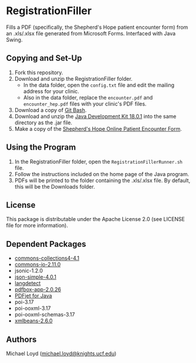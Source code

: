 # RegistrationFiller
Fills a PDF (specifically, the Shepherd's Hope patient encounter form) from an .xls/.xlsx file generated from Microsoft Forms. Interfaced with Java Swing.

## Copying and Set-Up
1. Fork this repository.
2. Download and unzip the RegistrationFiller folder.
	* In the data folder, open the `config.txt` file and edit the mailing address for your clinic.
	* Also in the data folder, replace the `encounter.pdf` and `encounter_hep.pdf` files with your clinic's PDF files.
3. Download a copy of [Git Bash](https://git-scm.com/download/win). 
4. Download and unzip the [Java Development Kit 18.0.1](https://download.oracle.com/java/18/archive/jdk-18.0.1_windows-x64_bin.zip) into the same directory as the .jar file.
5. Make a copy of the [Shepherd's Hope Online Patient Encounter Form](https://forms.office.com/Pages/ShareFormPage.aspx?id=IeHPzXcA5Eiujcmx7lkqQsm3CQBsuKlBoG0NwCaEnbtUNDlSNzEzV001STlLT1lRR0xDMTA4NUNESS4u&sharetoken=mCK0cH8IpOg6vmNBElw3).

## Using the Program
1. In the RegistrationFiller folder, open the `RegistrationFillerRunner.sh` file.
2. Follow the instructions included on the home page of the Java program.
3. PDFs will be printed to the folder containing the .xls/.xlsx file. By default, this will be the Downloads folder.

## License
This package is distributable under the Apache License 2.0 (see LICENSE file for more information).

## Dependent Packages
* [commons-collections4-4.1](https://commons.apache.org/proper/commons-collections/index.html)
* [commons-io-2.11.0](https://commons.apache.org/proper/commons-io/)
* jsonic-1.2.0
* [json-simple-4.0.1](https://code.google.com/archive/p/json-simple/)
* [langdetect](https://github.com/shuyo/language-detection)
* [pdfbox-app-2.0.26](https://pdfbox.apache.org/)
* [PDFjet for Java](https://pdfjet.com/java/index.html)
* poi-3.17
* poi-ooxml-3.17
* poi-ooxml-schemas-3.17
* [xmlbeans-2.6.0](https://xmlbeans.apache.org/)

## Authors
Michael Loyd ([michael.loyd@knights.ucf.edu](mailto:michael.loyd@knights.ucf.edu))
